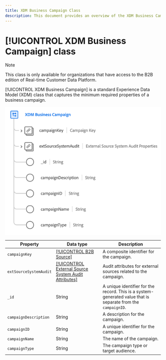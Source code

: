 ```yaml
---
title: XDM Business Campaign Class
description: This document provides an overview of the XDM Business Campaign class in Experience Data Model (XDM).
---
```

# [!UICONTROL XDM Business Campaign] class

>[!NOTE]
>
>This class is only available for organizations that have access to the B2B edition of Real-time Customer Data Platform.

[!UICONTROL XDM Business Campaign] is a standard Experience Data Model (XDM) class that captures the minimum required properties of a business campaign.

![](../../images/classes/b2b/business-campaign.png)

| Property | Data type |  Description |
| --- | --- | --- |
| `campaignKey` | [[!UICONTROL B2B Source]](../../data-types/b2b-source.md) | A composite identifier for the campaign. |
| `extSourceSystemAudit` | [[!UICONTROL External Source System Audit Attributes]](../../data-types/external-source-system-audit-attributes.md) | Audit attributes for external sources related to the campaign. |
| `_id` | String  | A unique identifier for the record. This is a system-generated value that is separate from the `campaignID`. |
| `campaignDescription` | String  | A description for the campaign. |
| `campaignID` | String  | A unique identifier for the campaign. |
| `campaignName` | String  | The name of the campaign. |
| `campaignType` | String  | The campaign type or target audience. |
